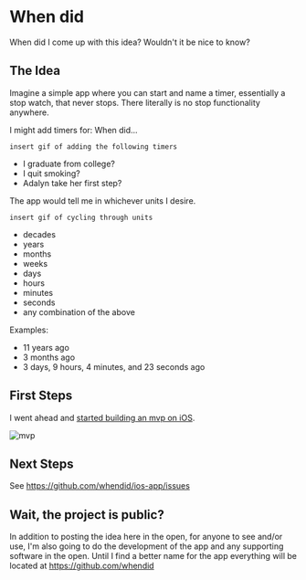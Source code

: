# When did

When did I come up with this idea? Wouldn't it be nice to know?

## The Idea

Imagine a simple app where you can start and name a timer, essentially a stop watch, that never stops. There literally is no stop functionality anywhere.

I might add timers for: When did...

`insert gif of adding the following timers`

* I graduate from college?
* I quit smoking?
* Adalyn take her first step?

The app would tell me in whichever units I desire.

`insert gif of cycling through units`

* decades
* years
* months
* weeks
* days
* hours
* minutes
* seconds
* any combination of the above

Examples:

* 11 years ago
* 3 months ago
* 3 days, 9 hours, 4 minutes, and 23 seconds ago

## First Steps

I went ahead and [started building an mvp on iOS](https://github.com/whendid/ios-app).

![mvp](http://cl.ly/image/3I3o2o0r2O0L/whendid-mvp.gif)

## Next Steps

See https://github.com/whendid/ios-app/issues

## Wait, the project is public?

In addition to posting the idea here in the open, for anyone to see and/or use, I'm also going to do the development of the app and any supporting software in the open. Until I find a better name for the app everything will be located at https://github.com/whendid
